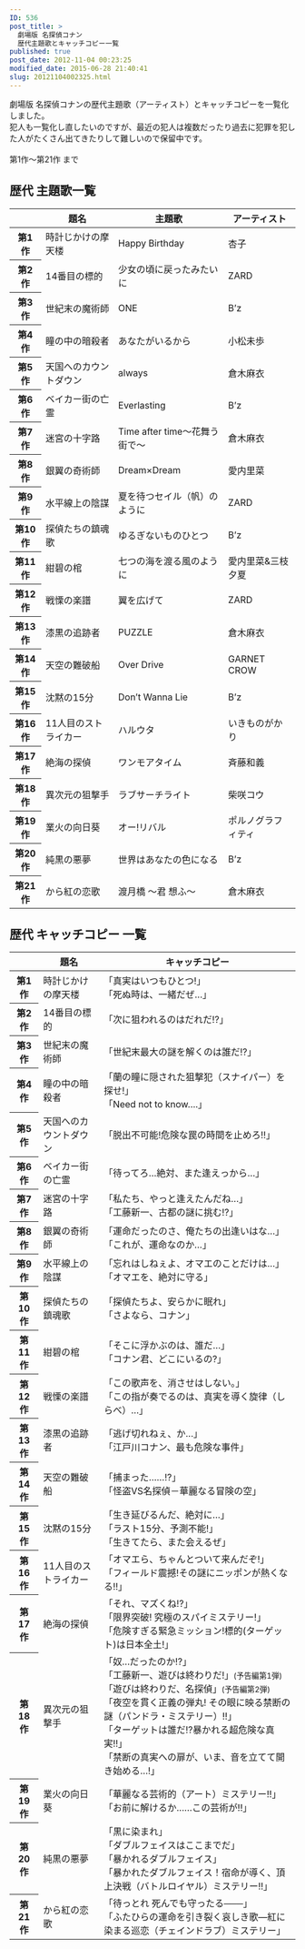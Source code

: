 ```yaml
---
ID: 536
post_title: >
  劇場版 名探偵コナン
  歴代主題歌とキャッチコピー一覧
published: true
post_date: 2012-11-04 00:23:25
modified_date: 2015-06-28 21:40:41
slug: 20121104002325.html
---
```

<p>劇場版 名探偵コナンの歴代主題歌（アーティスト）とキャッチコピーを一覧化しました。<br />
犯人も一覧化し直したいのですが、最近の犯人は複数だったり過去に犯罪を犯した人がたくさん出てきたりして難しいので保留中です。<br />
<!--more--><br />
第1作～第21作 まで</p>
<h2>歴代 主題歌一覧</h2>
<table class="table table-hover">
<thead>
<tr>
<th></th>
<th>題名</th>
<th>主題歌</th>
<th>アーティスト</th>
</tr>
</thead>
<tbody>
<tr>
<th>第1作</th>
<td>時計じかけの摩天楼 </td>
<td>Happy Birthday </td>
<td>杏子 </td>
</tr>
<tr>
<th>第2作</th>
<td>14番目の標的 </td>
<td>少女の頃に戻ったみたいに </td>
<td>ZARD </td>
</tr>
<tr>
<th>第3作</th>
<td>世紀末の魔術師 </td>
<td>ONE </td>
<td>B&#8217;z </td>
</tr>
<tr>
<th>第4作</th>
<td>瞳の中の暗殺者 </td>
<td>あなたがいるから </td>
<td>小松未歩 </td>
</tr>
<tr>
<th>第5作</th>
<td>天国へのカウントダウン </td>
<td>always </td>
<td>倉木麻衣 </td>
</tr>
<tr>
<th>第6作</th>
<td>ベイカー街の亡霊 </td>
<td>Everlasting </td>
<td>B&#8217;z </td>
</tr>
<tr>
<th>第7作</th>
<td>迷宮の十字路 </td>
<td>Time after time〜花舞う街で〜 </td>
<td>倉木麻衣 </td>
</tr>
<tr>
<th>第8作</th>
<td>銀翼の奇術師 </td>
<td>Dream×Dream </td>
<td>愛内里菜 </td>
</tr>
<tr>
<th>第9作</th>
<td>水平線上の陰謀 </td>
<td>夏を待つセイル（帆）のように </td>
<td>ZARD </td>
</tr>
<tr>
<th>第10作</th>
<td>探偵たちの鎮魂歌 </td>
<td>ゆるぎないものひとつ </td>
<td>B&#8217;z </td>
</tr>
<tr>
<th>第11作</th>
<td>紺碧の棺 </td>
<td>七つの海を渡る風のように </td>
<td>愛内里菜&#038;三枝夕夏 </td>
</tr>
<tr>
<th>第12作</th>
<td>戦慄の楽譜 </td>
<td>翼を広げて </td>
<td>ZARD </td>
</tr>
<tr>
<th>第13作</th>
<td>漆黒の追跡者 </td>
<td>PUZZLE </td>
<td>倉木麻衣 </td>
</tr>
<tr>
<th>第14作</th>
<td>天空の難破船 </td>
<td>Over Drive </td>
<td>GARNET CROW </td>
</tr>
<tr>
<th>第15作</th>
<td>沈黙の15分 </td>
<td>Don&#8217;t Wanna Lie </td>
<td>B&#8217;z </td>
</tr>
<tr>
<th>第16作</th>
<td>11人目のストライカー </td>
<td>ハルウタ </td>
<td>いきものがかり </td>
</tr>
<tr>
<th>第17作</th>
<td>絶海の探偵</td>
<td>ワンモアタイム</td>
<td>斉藤和義</td>
</tr>
<tr>
<th>第18作</th>
<td>異次元の狙撃手</td>
<td>ラブサーチライト</td>
<td>柴咲コウ</td>
</tr>
<tr>
<th>第19作</th>
<td>業火の向日葵</td>
<td>オー!リバル</td>
<td>ポルノグラフィティ</td>
</tr>
<tr>
<th>第20作</th>
<td>純黒の悪夢</td>
<td>世界はあなたの色になる</td>
<td>B&#8217;z</td>
</tr>
<tr>
<th>第21作</th>
<td>から紅の恋歌</td>
<td>渡月橋 〜君 想ふ〜</td>
<td>倉木麻衣</td>
</tr>
</tbody>
</table>
<h2>歴代 キャッチコピー 一覧</h2>
<table class="table table-hover">
<thead>
<tr>
<th></th>
<th>題名</th>
<th>キャッチコピー</th>
</tr>
</thead>
<tbody>
<tr>
<th>第1作</th>
<td>時計じかけの摩天楼 </td>
<td>「真実はいつもひとつ!」<br />
    「死ぬ時は、一緒だぜ…」 </td>
</tr>
<tr>
<th>第2作</th>
<td>14番目の標的 </td>
<td>「次に狙われるのはだれだ!?」 </td>
</tr>
<tr>
<th>第3作</th>
<td>世紀末の魔術師 </td>
<td>「世紀末最大の謎を解くのは誰だ!?」 </td>
</tr>
<tr>
<th>第4作</th>
<td>瞳の中の暗殺者 </td>
<td>「蘭の瞳に隠された狙撃犯（スナイパー）を探せ!」<br />
    「Need not to know&#8230;.」 </td>
</tr>
<tr>
<th>第5作</th>
<td>天国へのカウントダウン </td>
<td>「脱出不可能!危険な罠の時間を止めろ!!」 </td>
</tr>
<tr>
<th>第6作</th>
<td>ベイカー街の亡霊 </td>
<td>「待ってろ…絶対、また逢えっから…」 </td>
</tr>
<tr>
<th>第7作</th>
<td>迷宮の十字路 </td>
<td>「私たち、やっと逢えたんだね…」<br />
    「工藤新一、古都の謎に挑む!?」 </td>
</tr>
<tr>
<th>第8作</th>
<td>銀翼の奇術師 </td>
<td>「運命だったのさ、俺たちの出逢いはな…」<br />
    「これが、運命なのか…」 </td>
</tr>
<tr>
<th>第9作</th>
<td>水平線上の陰謀 </td>
<td>「忘れはしねぇよ、オマエのことだけは…」<br />
    「オマエを、絶対に守る」 </td>
</tr>
<tr>
<th>第10作</th>
<td>探偵たちの鎮魂歌 </td>
<td>「探偵たちよ、安らかに眠れ」<br />
    「さよなら、コナン」 </td>
</tr>
<tr>
<th>第11作</th>
<td>紺碧の棺 </td>
<td>「そこに浮かぶのは、誰だ…」<br />
    「コナン君、どこにいるの?」 </td>
</tr>
<tr>
<th>第12作</th>
<td>戦慄の楽譜 </td>
<td>「この歌声を、消させはしない。」<br />
    「この指が奏でるのは、真実を導く旋律（しらべ）…」 </td>
</tr>
<tr>
<th>第13作</th>
<td>漆黒の追跡者 </td>
<td>「逃げ切れねぇ、か…」<br />
    「江戸川コナン、最も危険な事件」 </td>
</tr>
<tr>
<th>第14作</th>
<td>天空の難破船 </td>
<td>「捕まった……!?」<br />
    「怪盗VS名探偵－華麗なる冒険の空」 </td>
</tr>
<tr>
<th>第15作</th>
<td>沈黙の15分 </td>
<td>「生き延びるんだ、絶対に…」<br />
    「ラスト15分、予測不能!」<br />
    「生きてたら、また会えるぜ」 </td>
</tr>
<tr>
<th>第16作</th>
<td>11人目のストライカー </td>
<td>「オマエら、ちゃんとついて来んだぞ!」<br />
    「フィールド震撼!その謎にニッポンが熱くなる!!」 </td>
</tr>
<tr>
<th>第17作</th>
<td>絶海の探偵</td>
<td>「それ、マズくね!?」<br />
    「限界突破! 究極のスパイミステリー!」<br />
    「危険すぎる緊急ミッション!標的(ターゲット)は日本全土!」</td>
</tr>
<tr>
<th>第18作</th>
<td>異次元の狙撃手</td>
<td>「奴…だったのか!?」<br />
    「工藤新一、遊びは終わりだ!」<small>(予告編第1弾)</small><br />
    「遊びは終わりだ、名探偵」<small>(予告編第2弾)</small><br />
    「夜空を貫く正義の弾丸! その眼に映る禁断の謎（パンドラ・ミステリー）!!」<br />
    「ターゲットは誰だ!?暴かれる超危険な真実!!」<br />
    「禁断の真実への扉が、いま、音を立てて開き始める…!」</td>
</tr>
<tr>
<th>第19作</th>
<td>業火の向日葵</td>
<td>「華麗なる芸術的（アート）ミステリー!!」<br />
    「お前に解けるか……この芸術が!!」</td>
</tr>
<tr>
<th>第20作</th>
<td>純黒の悪夢</td>
<td>「黒に染まれ」<br />
    「ダブルフェイスはここまでだ」<br />
    「暴かれるダブルフェイス」<br />
    「暴かれたダブルフェイス！宿命が導く、頂上決戦（バトルロイヤル）ミステリー!!」</td>
</tr>
<tr>
<th>第21作</th>
<td>から紅の恋歌</td>
<td>「待っとれ 死んでも守ったる───」<br />
    「ふたひらの運命を引き裂く哀しき歌―紅に染まる巡恋（チェインドラブ）ミステリー」</td>
</tr>
</tbody>
</table>